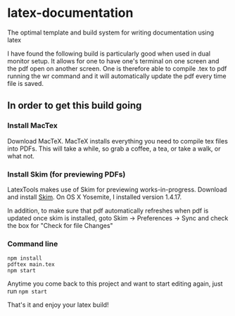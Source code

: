 # latex-documentation
The optimal template and build system for writing documentation using latex

I have found the following build is particularly good when used in dual monitor
setup. It allows for one to have one's terminal on one screen and the pdf open
on another screen. One is therefore able to compile .tex to pdf running the wr
command and it will automatically update the pdf every time file is saved.

## In order to get this build going ##

### Install MacTex ###

Download MacTeX. MacTeX installs everything you need to compile tex files into
PDFs. This will take a while, so grab a coffee, a tea, or take a walk, or what
not.

### Install Skim (for previewing PDFs) ###

LatexTools makes use of Skim for previewing works-in-progress.
Download and install [Skim](http://skim-app.sourceforge.net/).
On OS X Yosemite, I installed version 1.4.17.

In addition, to make sure that pdf automatically refreshes when pdf is updated
once skim is installed, goto Skim -> Preferences -> Sync and check the box for
"Check for file Changes"

### Command line ###
```
npm install
pdftex main.tex
npm start
```

Anytime you come back to this project and want to start editing again, just run
`npm start`

That's it and enjoy your latex build!
